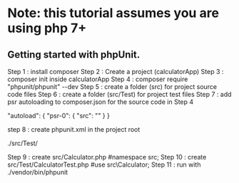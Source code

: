 # Note:  this tutorial assumes you are using php 7+
## Getting started with phpUnit.
Step 1 : install composer
Step 2 : Create a project (calculatorApp)
Step 3 : composer init inside calculatorApp
Step 4 : composer require  "phpunit/phpunit" --dev
Step 5 : create a folder (src) for project source code files
Step 6 : create a folder (src/Test) for project test files
Step 7 : add psr autoloading to composer.json for the source code in Step 4

"autoload": {
        "psr-0": {
            "src": ""
        }
}

step 8 : create phpunit.xml in the project root

<?xml version="1.0" encoding="UTF-8"?>
<phpunit colors="true">
    <testsuites>
        <testsuite name="Application Test Suite">
            <directory>./src/Test/</directory>
        </testsuite>
    </testsuites>
</phpunit>


Step 9 : create src/Calculator.php #namespace src;
Step 10 : create src/Test/CalculatorTest.php #use src\Calculator;
Step 11 : run with ./vendor/bin/phpunit
